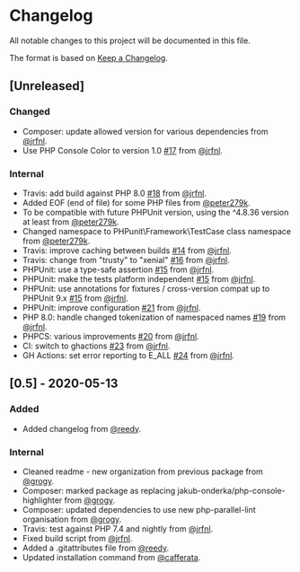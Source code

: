 # Changelog

All notable changes to this project will be documented in this file.

The format is based on [Keep a Changelog](https://keepachangelog.com/en/1.0.0/).

## [Unreleased]

### Changed

- Composer: update allowed version for various dependencies from [@jrfnl](https://github.com/jrfnl).
- Use PHP Console Color to version 1.0 [#17](https://github.com/php-parallel-lint/PHP-Console-Highlighter/pull/17) from [@jrfnl](https://github.com/jrfnl).

### Internal

- Travis: add build against PHP 8.0 [#18](https://github.com/php-parallel-lint/PHP-Console-Highlighter/pull/18) from [@jrfnl](https://github.com/jrfnl).
- Added EOF (end of file) for some PHP files from [@peter279k](https://github.com/peter279k).
- To be compatible with future PHPUnit version, using the ^4.8.36 version at least from [@peter279k](https://github.com/peter279k).
- Changed namespace to PHPunit\Framework\TestCase class namespace from [@peter279k](https://github.com/peter279k).
- Travis: improve caching between builds [#14](https://github.com/php-parallel-lint/PHP-Console-Highlighter/pull/14) from [@jrfnl](https://github.com/jrfnl).
- Travis: change from "trusty" to "xenial" [#16](https://github.com/php-parallel-lint/PHP-Console-Highlighter/pull/16) from [@jrfnl](https://github.com/jrfnl).
- PHPUnit: use a type-safe assertion [#15](https://github.com/php-parallel-lint/PHP-Console-Highlighter/pull/15) from [@jrfnl](https://github.com/jrfnl).
- PHPUnit: make the tests platform independent [#15](https://github.com/php-parallel-lint/PHP-Console-Highlighter/pull/15) from [@jrfnl](https://github.com/jrfnl).
- PHPUnit: use annotations for fixtures / cross-version compat up to PHPUnit 9.x [#15](https://github.com/php-parallel-lint/PHP-Console-Highlighter/pull/15) from [@jrfnl](https://github.com/jrfnl).
- PHPUnit: improve configuration [#21](https://github.com/php-parallel-lint/PHP-Console-Highlighter/pull/21) from [@jrfnl](https://github.com/jrfnl).
- PHP 8.0: handle changed tokenization of namespaced names [#19](https://github.com/php-parallel-lint/PHP-Console-Highlighter/pull/19) from [@jrfnl](https://github.com/jrfnl).
- PHPCS: various improvements [#20](https://github.com/php-parallel-lint/PHP-Console-Highlighter/pull/20) from [@jrfnl](https://github.com/jrfnl).
- CI: switch to ghactions [#23](https://github.com/php-parallel-lint/PHP-Console-Highlighter/pull/23) from [@jrfnl](https://github.com/jrfnl).
- GH Actions: set error reporting to E_ALL [#24](https://github.com/php-parallel-lint/PHP-Console-Highlighter/pull/24) from [@jrfnl](https://github.com/jrfnl).

## [0.5] - 2020-05-13

### Added

- Added changelog from [@reedy](https://github.com/reedy).

### Internal

- Cleaned readme - new organization from previous package from [@grogy](https://github.com/grogy).
- Composer: marked package as replacing jakub-onderka/php-console-highlighter from [@grogy](https://github.com/grogy).
- Composer: updated dependencies to use new php-parallel-lint organisation from [@grogy](https://github.com/grogy).
- Travis: test against PHP 7.4 and nightly from [@jrfnl](https://github.com/jrfnl).
- Fixed build script from [@jrfnl](https://github.com/jrfnl).
- Added a .gitattributes file from [@reedy](https://github.com/reedy).
- Updated installation command from [@cafferata](https://github.com/cafferata).


